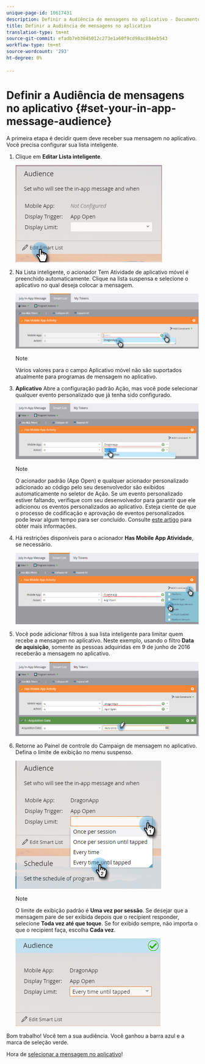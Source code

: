```yaml
---
unique-page-id: 10617431
description: Definir a Audiência de mensagens no aplicativo - Documentos do Marketo - Documentação do produto
title: Definir a Audiência de mensagens no aplicativo
translation-type: tm+mt
source-git-commit: efadb7eb3845012c273e1a60f9cd98ac884eb543
workflow-type: tm+mt
source-wordcount: '293'
ht-degree: 0%

---
```



# Definir a Audiência de mensagens no aplicativo {#set-your-in-app-message-audience}

A primeira etapa é decidir quem deve receber sua mensagem no aplicativo. Você precisa configurar sua lista inteligente.

1. Clique em **Editar Lista inteligente**.

   ![](assets/image2016-5-9-15-3a15-3a7.png)

1. Na Lista inteligente, o acionador Tem Atividade de aplicativo móvel é preenchido automaticamente. Clique na lista suspensa e selecione o aplicativo no qual deseja colocar a mensagem.

   ![](assets/image2016-5-9-15-3a18-3a10.png)

   >[!NOTE]
   >
   >Vários valores para o campo Aplicativo móvel não são suportados atualmente para programas de mensagem no aplicativo.

1. **Aplicativo** Abre a configuração padrão Ação, mas você pode selecionar qualquer evento personalizado que já tenha sido configurado.

   ![](assets/image2016-5-9-15-3a20-3a23.png)

   >[!NOTE]
   >
   >O acionador padrão (App Open) e qualquer acionador personalizado adicionado ao código pelo seu desenvolvedor são exibidos automaticamente no seletor de Ação. Se um evento personalizado estiver faltando, verifique com seu desenvolvedor para garantir que ele adicionou os eventos personalizados ao aplicativo. Esteja ciente de que o processo de codificação e aprovação de eventos personalizados pode levar algum tempo para ser concluído. Consulte [este artigo](/help/marketo/product-docs/mobile-marketing/admin/before-you-create-push-notifications-and-in-app-messages.md) para obter mais informações.

1. Há restrições disponíveis para o acionador **Has Mobile App Atividade**, se necessário.

   ![](assets/image2016-5-9-15-3a22-3a27.png)

1. Você pode adicionar filtros à sua lista inteligente para limitar quem recebe a mensagem no aplicativo. Neste exemplo, usando o filtro **Data de aquisição**, somente as pessoas adquiridas em 9 de junho de 2016 receberão a mensagem no aplicativo.

   ![](assets/image2016-5-9-15-3a26-3a2.png)

1. Retorne ao Painel de controle do Campaign de mensagem no aplicativo. Defina o limite de exibição no menu suspenso.

   ![](assets/image2016-5-9-15-3a30-3a35.png)

   >[!NOTE]
   >
   >O limite de exibição padrão é **Uma vez por sessão**. Se desejar que a mensagem pare de ser exibida depois que o recipient responder, selecione **Toda vez até que toque**. Se for exibido sempre, não importa o que o recipient faça, escolha **Cada vez**.

   ![](assets/image2016-5-9-15-3a32-3a6.png)

Bom trabalho! Você tem a sua audiência. Você ganhou a barra azul e a marca de seleção verde.

Hora de [selecionar a mensagem no aplicativo](/help/marketo/product-docs/mobile-marketing/in-app-messages/sending-your-in-app-message/select-your-in-app-message.md)!
